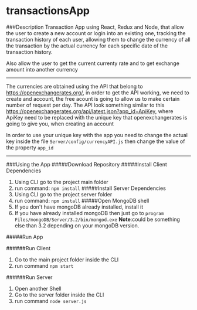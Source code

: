 # transactionsApp
###Description
Transaction App using React, Redux and Node, that allow the user to create a new account
or login into an existing one, tracking the transaction history of each user, allowing them
to change the currency of all the transaction by the actual currency for each specific date
of the transaction history.

Also allow the user to get the current currenty rate and to get exchange amount into another currency
***
The currencies are obtained using the API that belong to https://openexchangerates.org/, in order to get the
API working, we need to create and account, the free acount is going to allow us to make certain
number of request per day. The API look something similar to this 
https://openexchangerates.org/api/latest.json?app_id=ApiKey, where ApiKey need to be replaced
with the unique key that openexchangerates is going to give you, when creating an account

In order to use your unique key with the app  you need to change the actual key inside the file `Server/config/currencyAPI.js`
then change the value of the property `app_id`
***
###Using the App
#####Download Repository
#####Install Client Dependencies
1. Using CLI go to the project main folder
2. run command: `npm install`
#####Install Server Dependencies
1. Using CLI go to the project server folder
2. run command: `npm install`
#####Open MongoDB shell
1. If you don't have mongoDB already installed, install it
2. If you have already installed mongoDB then just go to `program Files/mongoDB/Server/3.2/bin/mongod.exe`
**Note**:could be something else than 3.2 depending on your mongoDB version.

#####Run App

######Run Client
1. Go to the main project folder inside the CLI
2. run command `npm start`

######Run Server
1. Open another Shell
2. Go to the server folder inside the CLI
3. run command `node server.js`


